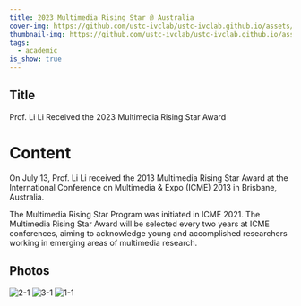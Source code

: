 ```yaml
---
title: 2023 Multimedia Rising Star @ Australia
cover-img: https://github.com/ustc-ivclab/ustc-ivclab.github.io/assets/116997215/e7b16fa3-bb22-4db8-8b33-0d68de5a1ed8
thumbnail-img: https://github.com/ustc-ivclab/ustc-ivclab.github.io/assets/116997215/6db64d53-de03-43a9-9c5d-de96e6e54848
tags:
  - academic
is_show: true
---
```


## Title


Prof. Li Li Received the 2023 Multimedia Rising Star Award


# Content
On July 13, Prof. Li Li received the 2013 Multimedia Rising Star Award at the International Conference on Multimedia & Expo (ICME) 2013 in Brisbane, Australia.

The Multimedia Rising Star Program was initiated in ICME 2021. The Multimedia Rising Star Award will be selected every two years at ICME conferences, aiming to acknowledge young and accomplished researchers working in emerging areas of multimedia research.



## Photos

![2-1](https://github.com/ustc-ivclab/ustc-ivclab.github.io/assets/116997215/d520b275-d68a-4294-86b3-87d5bfe933de)
![3-1](https://github.com/ustc-ivclab/ustc-ivclab.github.io/assets/116997215/e7b16fa3-bb22-4db8-8b33-0d68de5a1ed8)
![1-1](https://github.com/ustc-ivclab/ustc-ivclab.github.io/assets/116997215/6db64d53-de03-43a9-9c5d-de96e6e54848)